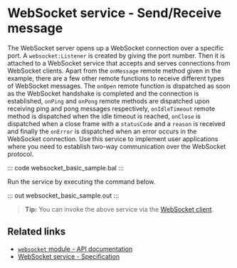 # WebSocket service - Send/Receive message

The WebSocket server opens up a WebSocket connection over a specific port. A `websocket:Listener` is created by giving the port number. Then it is attached to a WebSocket service that accepts and serves connections from WebSocket clients. Apart from the `onMessage` remote method given in the example, there are a few other remote functions to receive different types of WebSocket messages. The `onOpen` remote function is dispatched as soon as the WebSocket handshake is completed and the connection is established, `onPing` and `onPong` remote methods are dispatched upon receiving ping and pong messages respectively, `onIdleTimeout` remote method is dispatched when the idle timeout is reached, `onClose` is dispatched when a close frame with a `statusCode` and a `reason` is received and finally the `onError` is dispatched when an error occurs in the WebSocket connection. Use this service to implement user applications where you need to establish two-way communication over the WebSocket protocol.

::: code websocket_basic_sample.bal :::

Run the service by executing the command below.

::: out websocket_basic_sample.out :::

>**Tip:** You can invoke the above service via the [WebSocket client](/learn/by-example/websocket-client/).

## Related links
- [`websocket` module - API documentation](https://lib.ballerina.io/ballerina/websocket/latest)
- [WebSocket service - Specification](/spec/websocket/#3-service-types)
